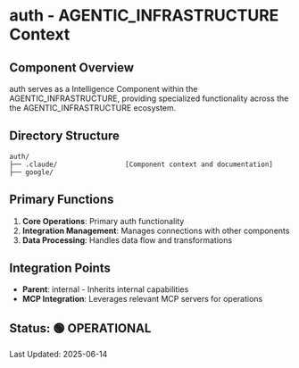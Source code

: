 # auth - AGENTIC_INFRASTRUCTURE Context

## Component Overview

auth serves as a Intelligence Component within the AGENTIC_INFRASTRUCTURE, providing specialized functionality across the the AGENTIC_INFRASTRUCTURE ecosystem.

## Directory Structure

```
auth/
├── .claude/                 [Component context and documentation]
├── google/
```

## Primary Functions

1. **Core Operations**: Primary auth functionality
2. **Integration Management**: Manages connections with other components
3. **Data Processing**: Handles data flow and transformations

## Integration Points

- **Parent**: internal - Inherits internal capabilities
- **MCP Integration**: Leverages relevant MCP servers for operations
  
## Status: 🟢 OPERATIONAL

Last Updated: 2025-06-14
